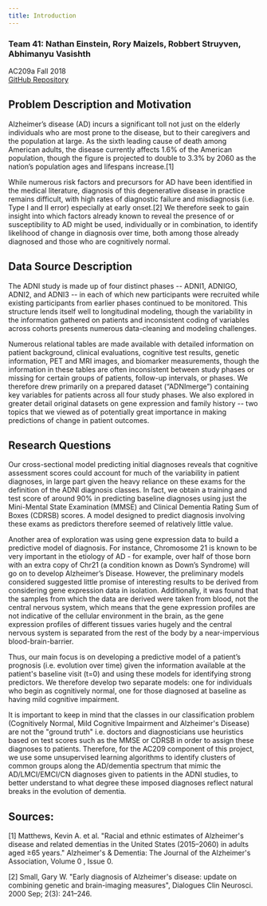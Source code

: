 ```yaml
---
title: Introduction
---
```


### Team 41: Nathan Einstein, Rory Maizels, Robbert Struyven, Abhimanyu Vasishth
AC209a Fall 2018          
[GitHub Repository](https://github.com/AC209a-AlzheimersProject/alzheimers-project)

## Problem Description and Motivation

Alzheimer’s disease (AD) incurs a significant toll not just on the elderly individuals who are most prone to the disease, but to their caregivers and the population at large. As the sixth leading cause of death among American adults, the disease currently affects 1.6% of the American population, though the figure is projected to double to 3.3% by 2060 as the nation’s population ages and lifespans increase.[1]

While numerous risk factors and precursors for AD have been identified in the medical literature, diagnosis of this degenerative disease in practice remains difficult, with high rates of diagnostic failure and misdiagnosis (i.e. Type I and II error) especially at early onset.[2] We therefore seek to gain insight into which factors already known to reveal the presence of or susceptibility to AD might be used, individually or in combination, to identify likelihood of change in diagnosis over time, both among those already diagnosed and those who are cognitively normal.

## Data Source Description

The ADNI study is made up of four distinct phases -- ADNI1, ADNIGO, ADNI2, and ADNI3 -- in each of which new participants were recruited while existing participants from earlier phases continued to be monitored. This structure lends itself well to longitudinal modeling, though the variability in the information gathered on patients and inconsistent coding of variables across cohorts presents numerous data-cleaning and modeling challenges.

Numerous relational tables are made available with detailed information on patient background, clinical evaluations, cognitive test results, genetic information, PET and MRI images, and biomarker measurements, though the information in these tables are often inconsistent between study phases or missing for certain groups of patients, follow-up intervals, or phases. We therefore drew primarily on a prepared dataset (“ADNImerge”) containing key variables for patients across all four study phases. We also explored in greater detail original datasets on gene expression and family history -- two topics that we viewed as of potentially great importance in making predictions of change in patient outcomes.

## Research Questions

Our cross-sectional model predicting initial diagnoses reveals that cognitive assessment scores could account for much of the variability in patient diagnoses, in large part given the heavy reliance on these exams for the definition of the ADNI diagnosis classes. In fact, we obtain a training and test score of around 90% in predicting baseline diagnoses using just the Mini-Mental State Examination (MMSE) and Clinical Dementia Rating Sum of Boxes (CDRSB) scores. A model designed to predict diagnosis involving these exams as predictors therefore seemed of relatively little value.

Another area of exploration was using gene expression data to build a predictive model of diagnosis. For instance, Chromosome 21 is known to be very important in the etiology of AD - for example, over half of those born with an extra copy of Chr21 (a condition known as Down’s Syndrome) will go on to develop Alzheimer’s Disease. However, the preliminary models considered suggested little promise of interesting results to be derived from considering gene expression data in isolation. Additionally, it was found that the samples from which the data are derived were taken from blood, not the central nervous system, which means that the gene expression profiles are not indicative of the cellular environment in the brain, as the gene expression profiles of different tissues varies hugely and the central nervous system is separated from the rest of the body by a near-impervious blood-brain-barrier.

Thus, our main focus is on developing a predictive model of a patient’s prognosis (i.e. evolution over time) given the information available at the patient's baseline visit (t=0) and using these models for identifying strong predictors. We therefore develop two separate models: one for individuals who begin as cognitively normal, one for those diagnosed at baseline as having mild cognitive impairment.

It is important to keep in mind that the classes in our classification problem (Cognitively Normal, Mild Cognitive Impairment and Alzheimer's Disease) are not the "ground truth" i.e. doctors and diagnosticians use heuristics based on test scores such as the MMSE or CDRSB in order to assign these diagnoses to patients. Therefore, for the AC209 component of this project, we use some unsupervised learning algorithms to identify clusters of common groups along the AD/dementia spectrum that mimic the AD/LMCI/EMCI/CN diagnoses given to patients in the ADNI studies, to better understand to what degree these imposed diagnoses reflect natural breaks in the evolution of dementia.

## Sources:

[1] Matthews, Kevin A. et al. "Racial and ethnic estimates of Alzheimer's disease and related dementias in the United States (2015–2060) in adults aged ≥65 years." Alzheimer's & Dementia: The Journal of the Alzheimer's Association, Volume 0 , Issue 0.

[2] Small, Gary W. "Early diagnosis of Alzheimer's disease: update on combining genetic and brain-imaging measures", Dialogues Clin Neurosci. 2000 Sep; 2(3): 241–246.
